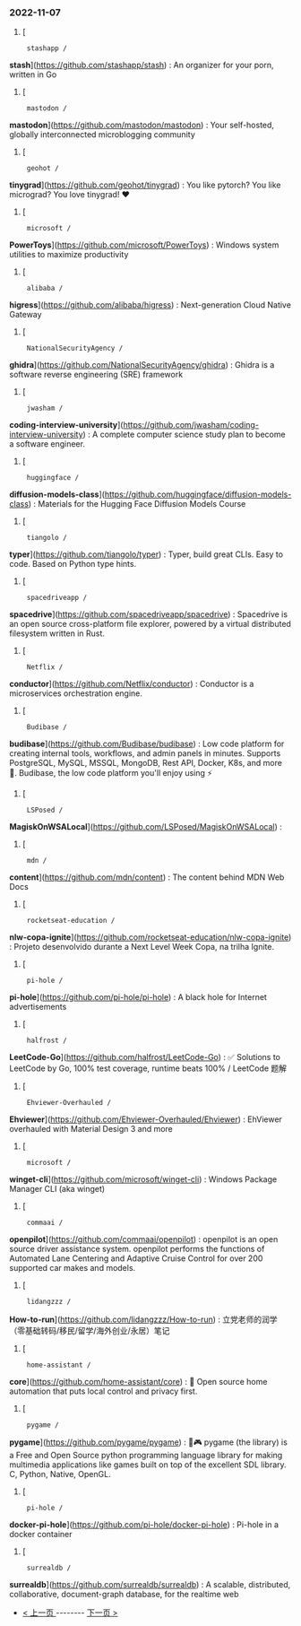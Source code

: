 ### 2022-11-07 
1. [
    

        stashapp /
**stash**](https://github.com/stashapp/stash) : An organizer for your porn, written in Go
1. [
    

        mastodon /
**mastodon**](https://github.com/mastodon/mastodon) : Your self-hosted, globally interconnected microblogging community
1. [
    

        geohot /
**tinygrad**](https://github.com/geohot/tinygrad) : You like pytorch? You like micrograd? You love tinygrad! ❤️
1. [
    

        microsoft /
**PowerToys**](https://github.com/microsoft/PowerToys) : Windows system utilities to maximize productivity
1. [
    

        alibaba /
**higress**](https://github.com/alibaba/higress) : Next-generation Cloud Native Gateway
1. [
    

        NationalSecurityAgency /
**ghidra**](https://github.com/NationalSecurityAgency/ghidra) : Ghidra is a software reverse engineering (SRE) framework
1. [
    

        jwasham /
**coding-interview-university**](https://github.com/jwasham/coding-interview-university) : A complete computer science study plan to become a software engineer.
1. [
    

        huggingface /
**diffusion-models-class**](https://github.com/huggingface/diffusion-models-class) : Materials for the Hugging Face Diffusion Models Course
1. [
    

        tiangolo /
**typer**](https://github.com/tiangolo/typer) : Typer, build great CLIs. Easy to code. Based on Python type hints.
1. [
    

        spacedriveapp /
**spacedrive**](https://github.com/spacedriveapp/spacedrive) : Spacedrive is an open source cross-platform file explorer, powered by a virtual distributed filesystem written in Rust.
1. [
    

        Netflix /
**conductor**](https://github.com/Netflix/conductor) : Conductor is a microservices orchestration engine.
1. [
    

        Budibase /
**budibase**](https://github.com/Budibase/budibase) : Low code platform for creating internal tools, workflows, and admin panels in minutes. Supports PostgreSQL, MySQL, MSSQL, MongoDB, Rest API, Docker, K8s, and more 🚀. Budibase, the low code platform you'll enjoy using ⚡
1. [
    

        LSPosed /
**MagiskOnWSALocal**](https://github.com/LSPosed/MagiskOnWSALocal) : 
1. [
    

        mdn /
**content**](https://github.com/mdn/content) : The content behind MDN Web Docs
1. [
    

        rocketseat-education /
**nlw-copa-ignite**](https://github.com/rocketseat-education/nlw-copa-ignite) : Projeto desenvolvido durante a Next Level Week Copa, na trilha Ignite.
1. [
    

        pi-hole /
**pi-hole**](https://github.com/pi-hole/pi-hole) : A black hole for Internet advertisements
1. [
    

        halfrost /
**LeetCode-Go**](https://github.com/halfrost/LeetCode-Go) : ✅ Solutions to LeetCode by Go, 100% test coverage, runtime beats 100% / LeetCode 题解
1. [
    

        Ehviewer-Overhauled /
**Ehviewer**](https://github.com/Ehviewer-Overhauled/Ehviewer) : EhViewer overhauled with Material Design 3 and more
1. [
    

        microsoft /
**winget-cli**](https://github.com/microsoft/winget-cli) : Windows Package Manager CLI (aka winget)
1. [
    

        commaai /
**openpilot**](https://github.com/commaai/openpilot) : openpilot is an open source driver assistance system. openpilot performs the functions of Automated Lane Centering and Adaptive Cruise Control for over 200 supported car makes and models.
1. [
    

        lidangzzz /
**How-to-run**](https://github.com/lidangzzz/How-to-run) : 立党老师的润学（零基础转码/移民/留学/海外创业/永居）笔记
1. [
    

        home-assistant /
**core**](https://github.com/home-assistant/core) : 🏡 Open source home automation that puts local control and privacy first.
1. [
    

        pygame /
**pygame**](https://github.com/pygame/pygame) : 🐍🎮 pygame (the library) is a Free and Open Source python programming language library for making multimedia applications like games built on top of the excellent SDL library. C, Python, Native, OpenGL.
1. [
    

        pi-hole /
**docker-pi-hole**](https://github.com/pi-hole/docker-pi-hole) : Pi-hole in a docker container
1. [
    

        surrealdb /
**surrealdb**](https://github.com/surrealdb/surrealdb) : A scalable, distributed, collaborative, document-graph database, for the realtime web 

- [ < 上一页 ](https://github.com/able8/github-trending-daily-record/blob/master/2022-11-06.md) -------- [ 下一页 > ](https://github.com/able8/github-trending-daily-record/blob/master/2022-11-08.md)